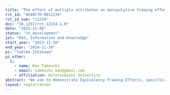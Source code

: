 ```yaml
---
title: "The effect of multiple attributes on manipulative framing effects"
rct_id: "AEARCTR-0012234"
rct_id_num: "12234"
doi: "10.1257/rct.12234-1.0"
date: "2023-11-09"
status: "in_development"
jel: "D83, Information and Knowledge"
start_year: "2023-11-10"
end_year: "2024-11-30"
pi: "Yukiko Ishikawa"
pi_other:
  1:
    - name: Kan Takeuchi
    - email: takeuchi.kan@gmail.com
    - affiliation: Hitotsubashi University
abstract: "We aim to demonstrate Equivalency Framing Effects, specifically investigating two hypotheses: (i) that the strength of the framing effect varies when the information provider is not neutral, and (ii) that the use of framing with the intent to manipulate can potentially backfire."
layout: registration
---
```



